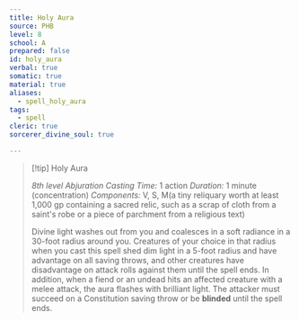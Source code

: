 ```yaml
---
title: Holy Aura
source: PHB
level: 8
school: A
prepared: false
id: holy_aura
verbal: true
somatic: true
material: true
aliases:
  - spell_holy_aura
tags:
  - spell
cleric: true
sorcerer_divine_soul: true

---
```

>[!tip] Holy Aura
>
> *8th level Abjuration*
> *Casting Time:* 1 action
> *Duration:* 1 minute (concentration)
> *Components:* V, S, M(a tiny reliquary worth at least 1,000 gp containing a sacred relic, such as a scrap of cloth from a saint's robe or a piece of parchment from a religious text)
>
>Divine light washes out from you and coalesces in a soft radiance in a 30-foot radius around you. Creatures of your choice in that radius when you cast this spell shed dim light in a 5-foot radius and have advantage on all saving throws, and other creatures have disadvantage on attack rolls against them until the spell ends. In addition, when a fiend or an undead hits an affected creature with a melee attack, the aura flashes with brilliant light. The attacker must succeed on a Constitution saving throw or be **blinded** until the spell ends.
>

